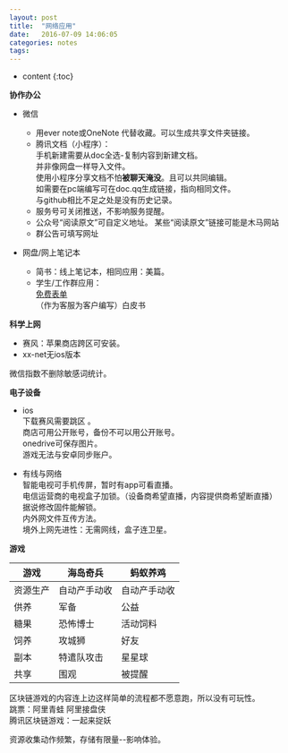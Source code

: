 ```yaml
---
layout: post
title:  "网络应用"
date:   2016-07-09 14:06:05
categories: notes
tags:
---
```


* content
{:toc}

**协作办公**   

- 微信  
  - 用ever note或OneNote 代替收藏。可以生成共享文件夹链接。   
  - 腾讯文档（小程序）：  
  手机新建需要从doc全选-复制内容到新建文档。  
  并非像网盘一样导入文件。     
    使用小程序分享文档不怕**被聊天淹没**。且可以共同编辑。  
    如需要在pc端编写可在doc.qq生成链接，指向相同文件。  
    与github相比不足之处是没有历史记录。  
  - 服务号可关闭推送，不影响服务提醒。  
  - 公众号“阅读原文”可自定义地址。 某些“阅读原文”链接可能是木马网站   
  -  群公告可填写网址   





- 网盘/网上笔记本   
  - 简书：线上笔记本，相同应用：美篇。    
  - 学生/工作群应用：  
  [免费表单](https://jinshuju.net/?utm_source=pub_footer)   
  （作为客服为客户编写）白皮书    

**科学上网**   
- 赛风：苹果商店跨区可安装。  
- xx-net无ios版本    

微信指数不删除敏感词统计。  


**电子设备**

-  ios  
下载赛风需要跳区 。  
 商店可用公开账号，备份不可以用公开账号。  
 onedrive可保存图片。  
 游戏无法与安卓同步账户。   

- 有线与网络  
智能电视可手机传屏，暂时有app可看直播。  
电信运营商的电视盒子加锁。（设备商希望直播，内容提供商希望断直播）  
据说修改固件能解锁。   
内外网文件互传方法。  
境外上网先进性：无需网线，盒子连卫星。  

**游戏**   

游戏|海岛奇兵|蚂蚁养鸡  
---|---|---  
资源生产|自动产手动收|自动产手动收   
供养|军备|公益   
糖果|恐怖博士|活动饲料  
饲养|攻城狮|好友   
副本|特遣队攻击|星星球  
共享|围观|被提醒  


区块链游戏的内容连上边这样简单的流程都不愿意跑，所以没有可玩性。   
跳票：阿里青蛙  阿里接盘侠   
腾讯区块链游戏：一起来捉妖   

资源收集动作频繁，存储有限量--影响体验。  
